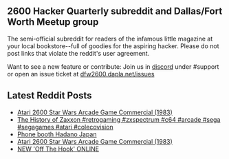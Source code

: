 ## 2600 Hacker Quarterly subreddit and Dallas/Fort Worth Meetup group
The semi-official subreddit for readers of the infamous little magazine at your local bookstore--full of goodies for the aspiring hacker. Please do not post links that violate the reddit's user agreement.

Want to see a new feature or contribute: 
Join us in [discord](https://dfw2600.dapla.net/chat) under #support or open an issue ticket at [dfw2600.dapla.net/issues](https://dfw2600.dapla.net/issues)

## Latest Reddit Posts
<!-- BLOG-POST-LIST:START -->
- [Atari 2600 Star Wars Arcade Game Commercial (1983)](https://www.reddit.com/r/2600/comments/1dnrubi/atari_2600_star_wars_arcade_game_commercial_1983/)
- [The History of Zaxxon #retrogaming #zxspectrum #c64 #arcade #sega #segagames #atari #colecovision](https://www.reddit.com/r/2600/comments/1dmyb0c/the_history_of_zaxxon_retrogaming_zxspectrum_c64/)
- [Phone booth Hadano Japan](https://www.reddit.com/r/2600/comments/1dmc33c/phone_booth_hadano_japan/)
- [Atari 2600 Star Wars Arcade Game Commercial (1983)](https://www.reddit.com/r/2600/comments/1dm8yf3/atari_2600_star_wars_arcade_game_commercial_1983/)
- [NEW 'Off The Hook' ONLINE](https://2600.com/hook/19-06-2024)
<!-- BLOG-POST-LIST:END -->
